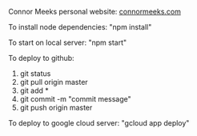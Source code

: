 Connor Meeks personal website: [connormeeks.com](https://www.connormeeks.com)

To install node dependencies: "npm install"

To start on local server: "npm start"

To deploy to github:
1) git status
2) git pull origin master
3) git add *
4) git commit -m "commit message"
5) git push origin master

To deploy to google cloud server: "gcloud app deploy"


